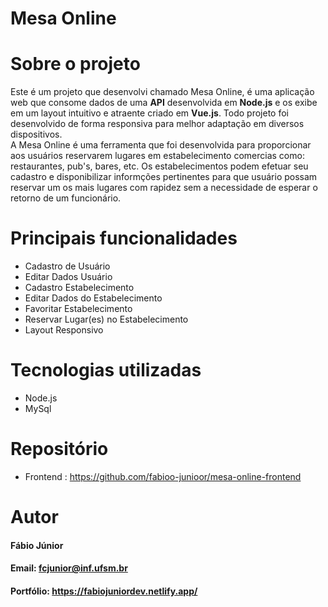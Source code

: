 # Mesa Online
# Sobre o projeto
Este é um projeto que desenvolvi chamado Mesa Online, é uma aplicação web que consome dados de uma **API** desenvolvida em **Node.js** e os exibe em um layout intuitivo e atraente criado em **Vue.js**. Todo projeto foi desenvolvido de forma responsiva para melhor adaptação em diversos dispositivos.  
A Mesa Online é uma ferramenta que foi desenvolvida para proporcionar aos usuários reservarem lugares em estabelecimento comercias como: restaurantes, pub's, bares, etc.
Os estabelecimentos podem efetuar seu cadastro e disponibilizar informções pertinentes para que usuário possam reservar um os mais lugares com rapidez sem a necessidade de esperar o retorno de um funcionário. 

# Principais funcionalidades 
* Cadastro de Usuário
* Editar Dados Usuário
* Cadastro Estabelecimento
* Editar Dados do Estabelecimento
* Favoritar Estabelecimento
* Reservar Lugar(es) no Estabelecimento
* Layout Responsivo

# Tecnologias utilizadas
* Node.js
* MySql

# Repositório
* Frontend : https://github.com/fabioo-junioor/mesa-online-frontend
  
# Autor
#### Fábio Júnior
#### Email: fcjunior@inf.ufsm.br
#### Portfólio: https://fabiojuniordev.netlify.app/